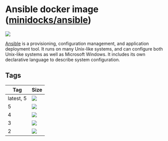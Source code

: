 Ansible docker image ([minidocks/ansible](https://hub.docker.com/r/minidocks/ansible))
======================================================================================

![](https://upload.wikimedia.org/wikipedia/commons/thumb/2/24/Ansible_logo.svg/100px-Ansible_logo.svg.png)

[Ansible](https://www.ansible.com/) is a provisioning, configuration management,
and application deployment tool. It runs on many Unix-like systems, and can
configure both Unix-like systems as well as Microsoft Windows. It includes its
own declarative language to describe system configuration.

Tags
----

| Tag       | Size                                                                                                            |
|-----------|-----------------------------------------------------------------------------------------------------------------|
| latest, 5 | ![](https://img.shields.io/docker/image-size/minidocks/ansible/latest?style=flat-square&logo=docker&label=size) |
| 5         | ![](https://img.shields.io/docker/image-size/minidocks/ansible/5?style=flat-square&logo=docker&label=size)      |
| 4         | ![](https://img.shields.io/docker/image-size/minidocks/ansible/4?style=flat-square&logo=docker&label=size)      |
| 3         | ![](https://img.shields.io/docker/image-size/minidocks/ansible/3?style=flat-square&logo=docker&label=size)      |
| 2         | ![](https://img.shields.io/docker/image-size/minidocks/ansible/2?style=flat-square&logo=docker&label=size)      |
